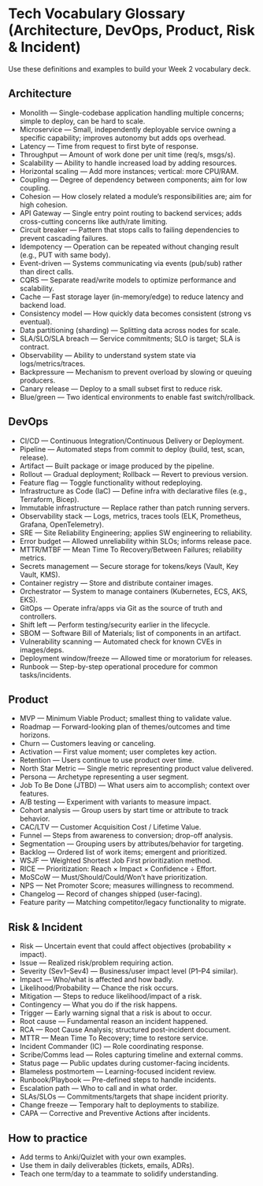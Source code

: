 # Tech Vocabulary Glossary (Architecture, DevOps, Product, Risk & Incident)

Use these definitions and examples to build your Week 2 vocabulary deck.

## Architecture
- Monolith — Single-codebase application handling multiple concerns; simple to deploy, can be hard to scale.
- Microservice — Small, independently deployable service owning a specific capability; improves autonomy but adds ops overhead.
- Latency — Time from request to first byte of response.
- Throughput — Amount of work done per unit time (req/s, msgs/s).
- Scalability — Ability to handle increased load by adding resources.
- Horizontal scaling — Add more instances; vertical: more CPU/RAM.
- Coupling — Degree of dependency between components; aim for low coupling.
- Cohesion — How closely related a module’s responsibilities are; aim for high cohesion.
- API Gateway — Single entry point routing to backend services; adds cross-cutting concerns like auth/rate limiting.
- Circuit breaker — Pattern that stops calls to failing dependencies to prevent cascading failures.
- Idempotency — Operation can be repeated without changing result (e.g., PUT with same body).
- Event-driven — Systems communicating via events (pub/sub) rather than direct calls.
- CQRS — Separate read/write models to optimize performance and scalability.
- Cache — Fast storage layer (in-memory/edge) to reduce latency and backend load.
- Consistency model — How quickly data becomes consistent (strong vs eventual).
- Data partitioning (sharding) — Splitting data across nodes for scale.
- SLA/SLO/SLA breach — Service commitments; SLO is target; SLA is contract.
- Observability — Ability to understand system state via logs/metrics/traces.
- Backpressure — Mechanism to prevent overload by slowing or queuing producers.
- Canary release — Deploy to a small subset first to reduce risk.
- Blue/green — Two identical environments to enable fast switch/rollback.

## DevOps
- CI/CD — Continuous Integration/Continuous Delivery or Deployment.
- Pipeline — Automated steps from commit to deploy (build, test, scan, release).
- Artifact — Built package or image produced by the pipeline.
- Rollout — Gradual deployment; Rollback — Revert to previous version.
- Feature flag — Toggle functionality without redeploying.
- Infrastructure as Code (IaC) — Define infra with declarative files (e.g., Terraform, Bicep).
- Immutable infrastructure — Replace rather than patch running servers.
- Observability stack — Logs, metrics, traces tools (ELK, Prometheus, Grafana, OpenTelemetry).
- SRE — Site Reliability Engineering; applies SW engineering to reliability.
- Error budget — Allowed unreliability within SLOs; informs release pace.
- MTTR/MTBF — Mean Time To Recovery/Between Failures; reliability metrics.
- Secrets management — Secure storage for tokens/keys (Vault, Key Vault, KMS).
- Container registry — Store and distribute container images.
- Orchestrator — System to manage containers (Kubernetes, ECS, AKS, EKS).
- GitOps — Operate infra/apps via Git as the source of truth and controllers.
- Shift left — Perform testing/security earlier in the lifecycle.
- SBOM — Software Bill of Materials; list of components in an artifact.
- Vulnerability scanning — Automated check for known CVEs in images/deps.
- Deployment window/freeze — Allowed time or moratorium for releases.
- Runbook — Step-by-step operational procedure for common tasks/incidents.

## Product
- MVP — Minimum Viable Product; smallest thing to validate value.
- Roadmap — Forward-looking plan of themes/outcomes and time horizons.
- Churn — Customers leaving or canceling.
- Activation — First value moment; user completes key action.
- Retention — Users continue to use product over time.
- North Star Metric — Single metric representing product value delivered.
- Persona — Archetype representing a user segment.
- Job To Be Done (JTBD) — What users aim to accomplish; context over features.
- A/B testing — Experiment with variants to measure impact.
- Cohort analysis — Group users by start time or attribute to track behavior.
- CAC/LTV — Customer Acquisition Cost / Lifetime Value.
- Funnel — Steps from awareness to conversion; drop-off analysis.
- Segmentation — Grouping users by attributes/behavior for targeting.
- Backlog — Ordered list of work items; emergent and prioritized.
- WSJF — Weighted Shortest Job First prioritization method.
- RICE — Prioritization: Reach × Impact × Confidence ÷ Effort.
- MoSCoW — Must/Should/Could/Won’t have prioritization.
- NPS — Net Promoter Score; measures willingness to recommend.
- Changelog — Record of changes shipped (user-facing).
- Feature parity — Matching competitor/legacy functionality to migrate.

## Risk & Incident
- Risk — Uncertain event that could affect objectives (probability × impact).
- Issue — Realized risk/problem requiring action.
- Severity (Sev1–Sev4) — Business/user impact level (P1–P4 similar).
- Impact — Who/what is affected and how badly.
- Likelihood/Probability — Chance the risk occurs.
- Mitigation — Steps to reduce likelihood/impact of a risk.
- Contingency — What you do if the risk happens.
- Trigger — Early warning signal that a risk is about to occur.
- Root cause — Fundamental reason an incident happened.
- RCA — Root Cause Analysis; structured post-incident document.
- MTTR — Mean Time To Recovery; time to restore service.
- Incident Commander (IC) — Role coordinating response.
- Scribe/Comms lead — Roles capturing timeline and external comms.
- Status page — Public updates during customer-facing incidents.
- Blameless postmortem — Learning-focused incident review.
- Runbook/Playbook — Pre-defined steps to handle incidents.
- Escalation path — Who to call and in what order.
- SLAs/SLOs — Commitments/targets that shape incident priority.
- Change freeze — Temporary halt to deployments to stabilize.
- CAPA — Corrective and Preventive Actions after incidents.

## How to practice
- Add terms to Anki/Quizlet with your own examples.
- Use them in daily deliverables (tickets, emails, ADRs).
- Teach one term/day to a teammate to solidify understanding.
